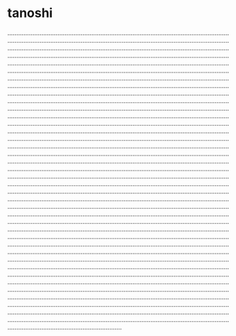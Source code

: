 # tanoshi

....................................................................................................................................................................................................................................................................................................................................................................................................................................................................................................................................................................................................................................................................................................................................................................................................................................................................................................................................................................................................................................................................................................................................................................................................................................................................................................................................................................................................................................................................................................................................................................................................................................................................................................................................................................................................................................................................................................................................................................................................................................................................................................................................................................................................................................................................................................................................................................................................................................................................................................................................................................................................................................................................................................................................................................................................................................................................................................................................................................................................................................................................................................................................................................................................................................................................................................................................................................................................................................................................................................................................................................................................................................................................................................................................................................................................................................................................................................................................................................................................................................................................................................................................................................................................................................................................................................................................................................................................................................................................................................................................................................................................................................................................................................................................................................................................................................................................................................................................................................................................................................................................................................